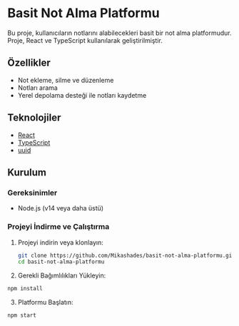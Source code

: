 # Basit Not Alma Platformu

Bu proje, kullanıcıların notlarını alabilecekleri basit bir not alma platformudur. Proje, React ve TypeScript kullanılarak geliştirilmiştir.

## Özellikler

- Not ekleme, silme ve düzenleme
- Notları arama
- Yerel depolama desteği ile notları kaydetme

## Teknolojiler

- [React](https://reactjs.org/)
- [TypeScript](https://www.typescriptlang.org/)
- [uuid](https://www.npmjs.com/package/uuid)

## Kurulum

### Gereksinimler

- Node.js (v14 veya daha üstü)

### Projeyi İndirme ve Çalıştırma

1. Projeyi indirin veya klonlayın:

   ```bash
   git clone https://github.com/Mikashades/basit-not-alma-platformu.git
   cd basit-not-alma-platformu
   ```

2. Gerekli Bağımlılıkları Yükleyin:

  ```bash
  npm install
  ```

3. Platformu Başlatın:

  ```bash
  npm start
  ```
